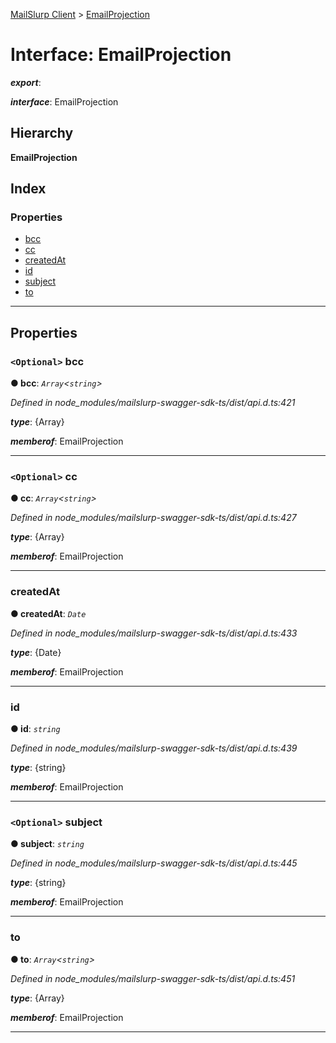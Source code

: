 [MailSlurp Client](../README.md) > [EmailProjection](../interfaces/emailprojection.md)

# Interface: EmailProjection

*__export__*: 

*__interface__*: EmailProjection

## Hierarchy

**EmailProjection**

## Index

### Properties

* [bcc](emailprojection.md#bcc)
* [cc](emailprojection.md#cc)
* [createdAt](emailprojection.md#createdat)
* [id](emailprojection.md#id)
* [subject](emailprojection.md#subject)
* [to](emailprojection.md#to)

---

## Properties

<a id="bcc"></a>

### `<Optional>` bcc

**● bcc**: *`Array`<`string`>*

*Defined in node_modules/mailslurp-swagger-sdk-ts/dist/api.d.ts:421*

*__type__*: {Array}

*__memberof__*: EmailProjection

___
<a id="cc"></a>

### `<Optional>` cc

**● cc**: *`Array`<`string`>*

*Defined in node_modules/mailslurp-swagger-sdk-ts/dist/api.d.ts:427*

*__type__*: {Array}

*__memberof__*: EmailProjection

___
<a id="createdat"></a>

###  createdAt

**● createdAt**: *`Date`*

*Defined in node_modules/mailslurp-swagger-sdk-ts/dist/api.d.ts:433*

*__type__*: {Date}

*__memberof__*: EmailProjection

___
<a id="id"></a>

###  id

**● id**: *`string`*

*Defined in node_modules/mailslurp-swagger-sdk-ts/dist/api.d.ts:439*

*__type__*: {string}

*__memberof__*: EmailProjection

___
<a id="subject"></a>

### `<Optional>` subject

**● subject**: *`string`*

*Defined in node_modules/mailslurp-swagger-sdk-ts/dist/api.d.ts:445*

*__type__*: {string}

*__memberof__*: EmailProjection

___
<a id="to"></a>

###  to

**● to**: *`Array`<`string`>*

*Defined in node_modules/mailslurp-swagger-sdk-ts/dist/api.d.ts:451*

*__type__*: {Array}

*__memberof__*: EmailProjection

___

